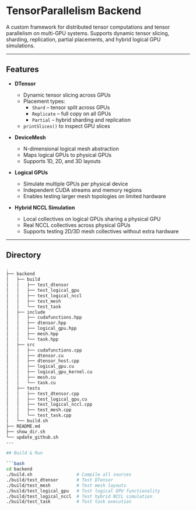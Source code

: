 # TensorParallelism Backend

A custom framework for distributed tensor computations and tensor parallelism on multi-GPU systems. Supports dynamic tensor slicing, sharding, replication, partial placements, and hybrid logical GPU simulations.

---

## Features

- **DTensor**
  - Dynamic tensor slicing across GPUs
  - Placement types:
    - `Shard` – tensor split across GPUs
    - `Replicate` – full copy on all GPUs
    - `Partial` – hybrid sharding and replication
  - `printSlices()` to inspect GPU slices

- **DeviceMesh**
  - N-dimensional logical mesh abstraction
  - Maps logical GPUs to physical GPUs
  - Supports 1D, 2D, and 3D layouts

- **Logical GPUs**
  - Simulate multiple GPUs per physical device
  - Independent CUDA streams and memory regions
  - Enables testing larger mesh topologies on limited hardware

- **Hybrid NCCL Simulation**
  - Local collectives on logical GPUs sharing a physical GPU
  - Real NCCL collectives across physical GPUs
  - Supports testing 2D/3D mesh collectives without extra hardware

---

## Directory  

```bash
.
├── backend
│   ├── build
│   │   ├── test_dtensor
│   │   ├── test_logical_gpu
│   │   ├── test_logical_nccl
│   │   ├── test_mesh
│   │   └── test_task
│   ├── include
│   │   ├── cudafunctions.hpp
│   │   ├── dtensor.hpp
│   │   ├── logical_gpu.hpp
│   │   ├── mesh.hpp
│   │   └── task.hpp
│   ├── src
│   │   ├── cudafunctions.cpp
│   │   ├── dtensor.cu
│   │   ├── dtensor_host.cpp
│   │   ├── logical_gpu.cu
│   │   ├── logical_gpu_kernel.cu
│   │   ├── mesh.cu
│   │   └── task.cu
│   ├── tests
│   │   ├── test_dtensor.cpp
│   │   ├── test_logical_gpu.cu
│   │   ├── test_logical_nccl.cpp
│   │   ├── test_mesh.cpp
│   │   └── test_task.cpp
│   └── build.sh
├── README.md
├── show_dir.sh
└── update_github.sh
---

## Build & Run

```bash
cd backend
./build.sh                 # Compile all sources
./build/test_dtensor       # Test DTensor
./build/test_mesh          # Test mesh layouts
./build/test_logical_gpu   # Test logical GPU functionality
./build/test_logical_nccl  # Test hybrid NCCL simulation
./build/test_task          # Test task execution


